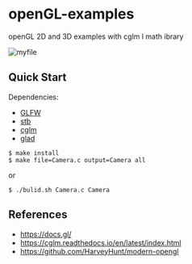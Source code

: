 # openGL-examples
openGL 2D and 3D examples with cglm l math ibrary 


![myfile](https://www.reactiongifs.us/wp-content/uploads/2013/10/nuh_uh_conan_obrien.gif)



## Quick Start

Dependencies:
- [GLFW](https://www.glfw.org/)
- [stb](https://github.com/nothings/stb)
- [cglm](https://www.glfw.org/)
- [glad](https://glad.dav1d.de/)



```console
$ make install
$ make file=Camera.c output=Camera all
```
or 

```console
$ ./bulid.sh Camera.c Camera
```

## References

- https://docs.gl/
- https://cglm.readthedocs.io/en/latest/index.html
- https://github.com/HarveyHunt/modern-opengl
